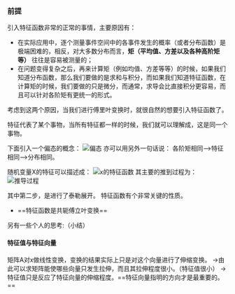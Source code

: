 ### 前提
引入特征函数非常的正常的事情，主要原因有：
- 在实际应用中，逐个测量事件空间中的各事件发生的概率（或者分布函数）是极端困难的，相反，对大多数分布而言，**矩（平均值、方差以及各种高阶矩等）** 往往是容易被测量的；
- 在问题变得复杂之后，再来计算矩（例如均值、方差等等）的时候，如果我们知道分布函数，那么我们要做的是求和与积分，而如果我们知道特征函数，在计算矩的时候，我们要做的只是微分，而通常，求导会比直接积分更容易，而且可以针对各阶矩有更统一的形式。

考虑到这两个原因，当我们进行傅里叶变换时，就很自然的想要引入特征函数了。

特征代表了某个事物，当所有特征都一样的时候，我们就可以理解成，这是同一个事物。

下面引入一个偏态的概念：
![偏态](https://www.zhihu.com/equation?tex=Skewness%3D%7B%5Cfrac+%7B%5Coverbrace%7BE%5BX%5E%7B3%7D%5D%7D%5E%7B%5Ctext%7B%E4%B8%89%E9%98%B6%E7%9F%A9%7D%7D-3%5Cmu+%5Csigma+%5E%7B2%7D-%5Cmu+%5E%7B3%7D%7D%7B%5Csigma+%5E%7B3%7D%7D%7D%5C%5C)
亦可以用另外一句话说：
各阶矩相同——>特征相同——>分布相同。

随机变量X的特征可以描述成：
![x的特征函数](https://www.zhihu.com/equation?tex=%5Cvarphi+_+X%28t%29+%3D+E%5Be%5E%7BitX%7D%5D%5C%5C)
其主要的推到过程为：
![推导过程](https://www.zhihu.com/equation?tex=%5Cbegin%7Baligned%7D+%5Cvarphi_X%28t%29+%26%3D+E%5Be%5E%7BitX%7D%5D%5C%5C+%26%3D+E%281+%2B+%5Cfrac%7Bit+X%7D%7B1%7D+-+%5Cfrac%7Bt%5E2+X%5E2%7D%7B2%21%7D+%2B+%5Ccdots+%2B+%5Cfrac%7B%28it%29%5En+X%5En%7D%7Bn%21%7D%29%5C%5C+%26%3D+E%281%29+%2B+E%28%5Cfrac%7Bit+X%7D%7B1%7D%29+-+E%28%5Cfrac%7Bt%5E2+X%5E2%7D%7B2%21%7D%29+%2B+%5Ccdots+%2B+E%28%5Cfrac%7B%28it%29%5En+X%5En%7D%7Bn%21%7D%29%5C%5C+%26%3D+1+%2B+%5Cfrac%7Bit+%5Coverbrace%7BE%5BX%5D%7D%5E%7B%5Ctext%7B%E4%B8%80%E9%98%B6%E7%9F%A9%7D%7D%7D%7B1%7D+-+%5Cfrac%7Bt%5E2+%5Coverbrace%7BE%5BX%5E2%5D%7D%5E%7B%5Ctext%7B%E4%BA%8C%E9%98%B6%E7%9F%A9%7D%7D%7D%7B2%21%7D+%2B+%5Ccdots+%2B+%5Cfrac%7B%28it%29%5En+%5Coverbrace%7BE%5BX%5En%5D%7D%5E%7B%5Ctext%7Bn%E9%98%B6%E7%9F%A9%7D%7D%7D%7Bn%21%7D%29+%5Cend%7Baligned%7D%5C%5C)

其中第二步，是进行了泰勒展开。
特征函数有个非常关键的性质。
- ==特征函数是共轭傅立叶变换==


另有一些个人的思考:（小结）
#### 特征值与特征向量
矩阵A对x做线性变换，变换的结果实际上只是对这个向量进行了伸缩变换。
&rarr;由此可以求矩阵能使哪些向量只发生拉伸，而且其拉伸程度很小。（特征值很小）
&rarr;特征值只是反应了特征向量的伸缩程度。==特征向量指明的方向才是最重要的。==